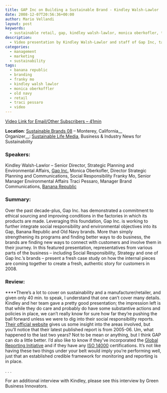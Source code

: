 ```yaml
---
title: GAP Inc on Building a Sustainable Brand - Kindley Walsh-Lawlor
date: 2008-12-07T20:56:36+00:00
author: Mario Vellandi
layout: post
keywords:
  - sustainable retail, gap, kindley walsh-lawlor, monica oberkofler, traci pessaro, franky mo, banana republic, old navy, clothing, merchandising, operations, branding, marketing, csr, video
description:
  - Video presentation by Kindley Walsh-Lawlor and staff of Gap Inc, talking about sustainability in relation to branding and operations at GAP, Banana Republic, and Old Navy
categories:
  - management
  - marketing
  - sustainability
tags:
  - banana republic
  - branding
  - franky mo
  - kindley walsh lawlor
  - monica oberkoffler
  - old navy
  - retail
  - traci pessaro
  - video
---
```

[Video Link for Email/Other Subscribers &#8211; 41min](http://vimeo.com/11352096 "Presentation by Kindley Walsh-Lawlor on sustainability at GAP Inc.")

__Location__: <a href="http://www.sustainablebrands08.com/">Sustainable Brands 08</a> &#8211; Monterey, California__<br /> Organizer__: <a href="http://www.sustainablelifemedia.com/">Sustainable Life Media</a>, Business & Industry News for Sustainability

### **Speakers**:

Kindley Walsh-Lawlor &#8211; Senior Director, Strategic Planning and Environmental Affairs, [Gap Inc.](http://www.gapinc.com)
Monica Oberkofler, Director Strategic Planning and Communications, Social Responsibility
Franky Mo, Senior Manager Environmental Affairs
Traci Pessaro, Manager Brand Communications, [Banana Republic](http://www.bananarepublic.com/)

### __Summary__:

Over the past decade-plus, Gap Inc. has demonstrated a commitment to ethical sourcing and improving conditions in the factories in which its products are made. Leveraging this foundation, Gap Inc. is working to further integrate social responsibility and environmental objectives into its Gap, Banana Republic and Old Navy brands. More than simply strengthening its programs and finding better ways to do business, the brands are finding new ways to connect with customers and involve them in their journey. In this featured presentation, representatives from various parts of the business – including Social Responsibility, Strategy and one of Gap Inc.&#8217;s brands – present a fresh case study on how the internal pieces are coming together to create a fresh, authentic story for customers in 2008.

### __Review__**:**

 ****There&#8217;s a lot to cover on sustainability and a manufacturer/retailer, and given only 40 min. to speak, I understand that one can&#8217;t cover many details. Kindley and her team gave a pretty good presentation; the impression left is that while they do care and probably do have some substantive actions and policies in place, we can&#8217;t really know for sure how far they&#8217;re pushing the ball forward unless we were to dig into their social responsibility reports. [Their official website](http://www.gapinc.com/public/SocialResponsibility/socialres.shtml) gives us some insight into the areas involved, but you&#8217;ll notice that their latest published report is from 2005-06. Um, what happened to the last two years? Not to be mean or anything, but I think GAP can do a little better. I&#8217;d also like to know if they&#8217;ve incorporated the [Global Reporting Initiative](http://www.globalreporting.org) and if they have any [ISO 14000](http://en.wikipedia.org/wiki/ISO_14000) certifications. It&#8217;s not like having these two things under your belt would imply you&#8217;re performing well, just that an established credible framework for monitoring and reporting is in place.

. . .

For an additional interview with Kindley, please see this interview by Green Business Innovators.
